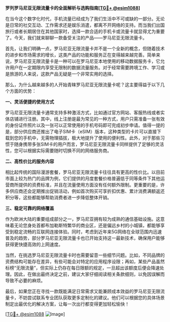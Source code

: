**罗列罗马尼亚无限流量卡的全面解析与选购指南[[TG💪+ @esim1088](https://t.me/s/esim1088)]**

在当今这个数字化时代，手机流量已经成为了我们生活中不可或缺的一部分。无论是日常的社交互动、工作需求还是娱乐消遣，都离不开网络的支持。而当我们出国旅行或者长期居住在其他国家时，选择一款合适的手机卡或流量卡就显得尤为重要了。今天，我们就来聊聊一款备受关注的产品——罗马尼亚无限流量卡。

首先，让我们明确一点，罗马尼亚无限流量卡并不是一个全新的概念，但随着技术的进步和市场需求的增长，这类产品的功能和服务正在变得越来越完善。简单来说，罗马尼亚无限流量卡是一种可以在罗马尼亚本地使用的移动数据服务卡，它允许用户在一定期限内享受无限制的数据流量服务。对于经常需要跨境工作、学习或是旅游的人来说，这款产品无疑是一个非常实用的选择。

那么，为什么越来越多的人开始青睐罗马尼亚无限流量卡呢？这主要得益于以下几个方面的优势：

**一、灵活便捷的使用方式**

罗马尼亚无限流量卡通常支持多种激活方式，比如通过官方网站、客服热线或者实体店铺进行注册。其中，线上注册是最为常见的一种方式，用户只需准备一张有效的身份证件照片以及一张可以正常使用的手机号码即可完成初步申请。值得一提的是，部分供应商还推出了电子SIM卡（eSIM）版本，这种类型的卡片可以直接下载到您的手机中，无需物理插拔，极大地提升了使用的便利性。此外，对于那些习惯于随身携带多张SIM卡的用户而言，罗马尼亚无限流量卡同样提供了足够的灵活性，您可以根据实际需要随时切换不同的网络服务商。

**二、高性价比的服务内容**

相比起传统的国际漫游套餐，罗马尼亚无限流量卡往往具有更高的性价比。以目前市面上较为热门的品牌为例，它们提供的月度套餐价格普遍低于同等条件下其他运营商所提供的资费标准，并且在流量使用方面没有任何额外限制。更重要的是，许多供应商还会定期推出促销活动，例如首次购买可享折扣优惠、累计消费满额返还积分等，这些都能够帮助消费者进一步降低整体开销。

**三、稳定可靠的网络覆盖**

作为欧洲大陆的重要组成部分之一，罗马尼亚拥有较为成熟的通信基础设施。这意味着无论您身处首都布加勒斯特繁华的商业区，还是偏远乡村的小城镇，都能够享受到稳定流畅的互联网连接体验。同时，考虑到近年来5G网络在全球范围内迅速普及的趋势，部分罗马尼亚无限流量卡也已开始支持这一最新技术，确保用户能够获得更快捷高效的上网速度。

当然，在挑选罗马尼亚无限流量卡时也需要留意一些细节问题。比如，不同品牌的资费结构可能存在差异，有些可能会对特定的应用程序设限；再如，某些产品虽然标榜“无限流量”，但实际上仍存在每日限额的规定，一旦超出该额度后便会降速处理。因此，在做出最终决定之前，建议大家仔细阅读相关条款细则，以免因误解而导致不必要的麻烦。

最后，如果您正在寻找一款既能满足日常需求又能兼顾成本效益的罗马尼亚无限流量卡，不妨尝试联系专业团队获取更多定制化的建议。他们可以根据您的具体场景制定出最优化的解决方案，让每一次出行都变得更加轻松愉快！

[[TG💪+ @esim1088](https://t.me/s/esim1088) ![Image](https://i.postimg.cc/4NQfJmqS/Snipaste-2025-05-13-00-14-12.png)]